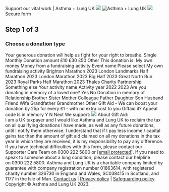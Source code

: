 
Support our vital work | Asthma + Lung UK
![](https://www.facebook.com/tr?id=512916012219561&ev=PageView&noscript=1)
![Asthma + Lung UK](https://aaf1a18515da0e792f78-c27fdabe952dfc357fe25ebf5c8897ee.ssl.cf5.rackcdn.com/2334/ALUK+logo+EN+Template.png?v=1644484794000)
![](https://aaf1a18515da0e792f78-c27fdabe952dfc357fe25ebf5c8897ee.ssl.cf5.rackcdn.com/2334/download.png?v=1645704225000)Secure form
## Step 1 of 3
### Choose a donation type
Your generous donation will help us fight for your right to breathe.
Single
Monthly
Donation amount
£10
£30
£50
Other
This donation is:
My own money
Money from a fundraising activity
Event name
Please select
My own fundraising activity
Brighton Marathon 2023
London Landmarks Half Marathon 2023
London Marathon 2023
Big Half 2023
Great North Run 2023
Royal Parks Half Marathon 2023
Thales Charity Partnership
Something else
Your activity name
Activity year
2022
2023
Are you donating in memory of a loved one?
Yes
No
Donation in memory of
Relationship
Brother
Sister
Mother
Colleague
Father
Daughter
Son
Husband
Friend
Wife
Grandfather
Grandmother
Other
Gift Aid - We can boost your donation by 25p for every £1 - with no extra cost to you
Giftaid it?
Appeal code
Is in memory
Y
N
Next
We support:
![](https://aaf1a18515da0e792f78-c27fdabe952dfc357fe25ebf5c8897ee.ssl.cf5.rackcdn.com/2334/paymenticons.png?v=1675788214000)
About Gift Aid:  
I am a UK taxpayer and I would like Asthma and Lung UK to reclaim the tax on all qualifying donations I have made, as well as any future donations, until I notify them otherwise. I understand that if I pay less income / capital gains tax than the amount of gift aid claimed on all my donations in the tax year in which they are received, it is my responsibility to pay any difference.
If you have technical difficulties with this form, please contact our Supporter Care Team on 0300 222 5800 or [[email protected]](/cdn-cgi/l/email-protection#0960676f6649687a7d61646868676d657c676e27667b6e277c62).
If you need to speak to someone about a lung condition, please contact our helpline on 0300 222 5800.
Asthma and Lung UK is a charitable company limited by guarantee with company registration number 01863614, with registered charity number 326730 in England and Wales, SC038415 in Scotland, and 1177 in the Isle of Man.
[Contact us](https://asthmaandlung.org.uk/contact-us/) | [Privacy policy](https://asthmaandlung.org.uk/policies/) | [Safeguarding policy](https://asthmaandlung.org.uk/policies/)  
Copyright © Asthma and Lung UK 2023.
 
![]()
